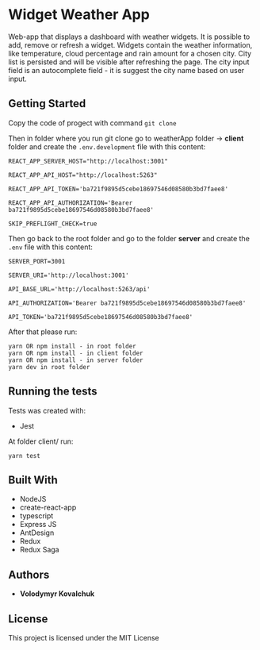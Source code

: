 # Widget Weather App

Web-app that displays a dashboard with weather widgets. It is possible to add,
remove or refresh a widget. Widgets contain the weather information, like temperature, cloud percentage and rain amount for
a chosen city. City list is persisted and will be visible after refreshing the page. The city input field is an autocomplete field - it is suggest the city name based on user input.

## Getting Started

Copy the code of progect with command `git clone`

Then in folder where you run git clone go to weatherApp folder -> **client** folder and create the `.env.development` file with this content:

```
REACT_APP_SERVER_HOST="http://localhost:3001"

REACT_APP_API_HOST="http://localhost:5263"

REACT_APP_API_TOKEN='ba721f9895d5cebe18697546d08580b3bd7faee8'

REACT_APP_API_AUTHORIZATION='Bearer ba721f9895d5cebe18697546d08580b3bd7faee8'

SKIP_PREFLIGHT_CHECK=true

```

Then go back to the root folder and go to the folder **server** and create the `.env` file with this content:

```
SERVER_PORT=3001

SERVER_URI='http://localhost:3001'

API_BASE_URL='http://localhost:5263/api'

API_AUTHORIZATION='Bearer ba721f9895d5cebe18697546d08580b3bd7faee8'

API_TOKEN='ba721f9895d5cebe18697546d08580b3bd7faee8'

```

After that please run:

```
yarn OR npm install - in root folder
yarn OR npm install - in client folder
yarn OR npm install - in server folder
yarn dev in root folder
```

## Running the tests

Tests was created with:

- Jest

At folder client/ run:

```
yarn test
```

## Built With

- NodeJS
- create-react-app
- typescript
- Express JS
- AntDesign
- Redux
- Redux Saga

## Authors

- **Volodymyr Kovalchuk**

## License

This project is licensed under the MIT License

